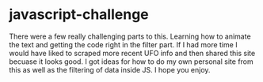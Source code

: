 # javascript-challenge


There were a few really challenging parts to this. Learning how to animate the text and getting the code right in the filter part. 
If I had more time I would have liked to scraped more recent UFO info and then shared this site becuase it looks good. 
I got ideas for how to do my own personal site from this as well as the filtering of data inside JS. I hope you enjoy. 
